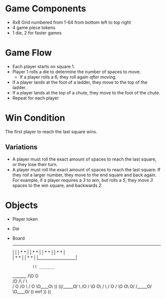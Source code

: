 # Game Components
- 8x8 Grid numbered from 1-64 from bottom left to top right
- 4 game piece tokens
- 1 die, 2 for faster games

# Game Flow
- Each player starts on square 1.
- Player 1 rolls a die to determine the number of spaces to move. 
	- If a player rolls a 6, they roll again _after_ moving.
- If a player lands at the foot of a ladder, they move to the top of the ladder. 
- If a player lands at the top of a chute, they move to the foot of the chute.
- Repeat for each player
# Win Condition
The first player to reach the last square wins.
## Variations
- A player must roll the exact amount of spaces to reach the last square, or they lose their turn.
- A player must roll the exact amount of spaces to reach the last square. If they roll a larger number, they move to the end square and back again. For example, if a player requires a _3_ to win, but rolls a _5_, they move _3_ spaces to the win square, and backwards _2_.


# Objects
- Player token 
- Die 
- Board


  _____________________ 
  |                   |
  |   *            *  |
  |   *            *  |
  |   *            *  |
  |   *            *  |  
  |   *            *  |
  |   *            *  |
  |___________________|



               (( _______
     _______     /\O    O\
    /O     /\   /  \      \
   /   O  /O \ / O  \O____O\ ))
((/_____O/    \\    /O     /
  \O    O\    / \  /   O  /
   \O    O\ O/   \/_____O/
    \O____O\/ )) mrf      ))
  ((


